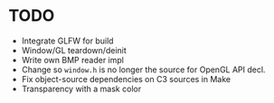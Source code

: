 # TODO

- Integrate GLFW for build
- Window/GL teardown/deinit
- Write own BMP reader impl
- Change so `window.h` is no longer the source for OpenGL API decl.
- Fix object-source dependencies on C3 sources in Make
- Transparency with a mask color
